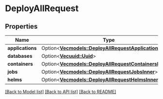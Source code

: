 # DeployAllRequest

## Properties

Name | Type | Description | Notes
------------ | ------------- | ------------- | -------------
**applications** | Option<[**Vec<models::DeployAllRequestApplicationsInner>**](DeployAllRequest_applications_inner.md)> |  | [optional]
**databases** | Option<[**Vec<uuid::Uuid>**](uuid::Uuid.md)> |  | [optional]
**containers** | Option<[**Vec<models::DeployAllRequestContainersInner>**](DeployAllRequest_containers_inner.md)> |  | [optional]
**jobs** | Option<[**Vec<models::DeployAllRequestJobsInner>**](DeployAllRequest_jobs_inner.md)> |  | [optional]
**helms** | Option<[**Vec<models::DeployAllRequestHelmsInner>**](DeployAllRequest_helms_inner.md)> |  | [optional]

[[Back to Model list]](../README.md#documentation-for-models) [[Back to API list]](../README.md#documentation-for-api-endpoints) [[Back to README]](../README.md)


